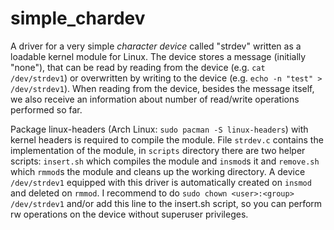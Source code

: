 # simple_chardev

A driver for a very simple *character device* called "strdev" written as a loadable kernel module for Linux. The device stores a message (initially "none"), that can be read by reading from the device (e.g. ```cat /dev/strdev1```) or overwritten by writing to the device (e.g. ```echo -n "test" > /dev/strdev1```). When reading from the device, besides the message itself, we also receive an information about number of read/write operations performed so far.

Package linux-headers (Arch Linux: ```sudo pacman -S linux-headers```) with kernel headers is required to compile the module. File ```strdev.c``` contains the implementation of the module, in ```scripts``` directory there are two helper scripts: ```insert.sh``` which compiles the module and ```insmod```s it and ```remove.sh``` which ```rmmod```s the module and cleans up the working directory. A device ```/dev/strdev1``` equipped with this driver is automatically created on ```insmod``` and deleted on ```rmmod```. I recommend to do ```sudo chown <user>:<group> /dev/strdev1``` and/or add this line to the insert.sh script, so you can perform rw operations on the device without superuser privileges.
